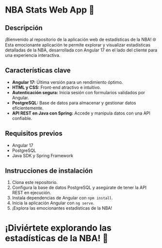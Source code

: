 # NBA Stats Web App 🏀

## Descripción

¡Bienvenido al repositorio de la aplicación web de estadísticas de la NBA! 🌐 Esta emocionante aplicación te permite explorar y visualizar estadísticas detalladas de la NBA, desarrollada con Angular 17 en el lado del cliente para una experiencia interactiva.

## Características clave

- **Angular 17:** Última versión para un rendimiento óptimo.
- **HTML y CSS:** Front-end atractivo e intuitivo.
- **Autenticación segura:** Inicia sesión con formularios validados por Angular.
- **PostgreSQL:** Base de datos para almacenar y gestionar datos eficientemente.
- **API REST en Java con Spring:** Accede y manipula datos con una API confiable.

## Requisitos previos

- Angular 17
- PostgreSQL
- Java SDK y Spring Framework

## Instrucciones de instalación

1. Clona este repositorio.
2. Configura la base de datos PostgreSQL y asegúrate de tener la API REST en ejecución.
3. Instala dependencias de Angular con `npm install`.
4. Inicia la aplicación Angular con `ng serve`.
5. ¡Explora las emocionantes estadísticas de la NBA!

# ¡Diviértete explorando las estadísticas de la NBA! 🏀
